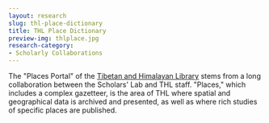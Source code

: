 ```yaml
---
layout: research
slug: thl-place-dictionary
title: THL Place Dictionary
preview-img: thlplace.jpg
research-category:
- Scholarly Collaborations
---
```


The "Places Portal" of the [Tibetan and Himalayan Library](http://thlib.org) stems from a long collaboration between the Scholars' Lab and THL staff. "Places," which includes a complex gazetteer, is the area of THL where spatial and geographical data is archived and presented, as well as where rich studies of specific places are published.

